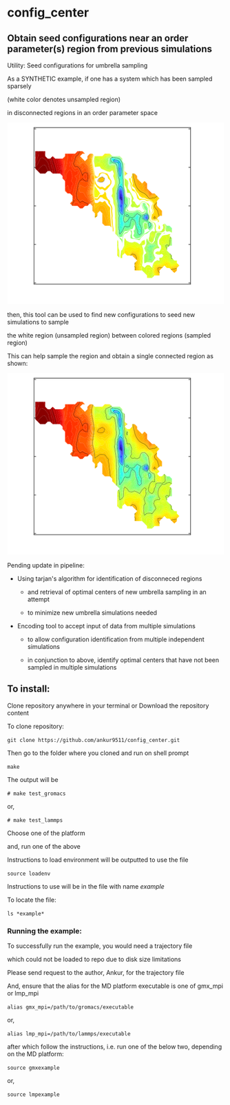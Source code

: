 # config_center
## Obtain seed configurations near an order parameter(s) region from previous simulations
Utility: Seed configurations for umbrella sampling

As a SYNTHETIC example, if one has a system which has been sampled sparsely 

(white color denotes unsampled region)

in disconnected regions in an order parameter space

![before](before.png)

then, this tool can be used to find new configurations to seed new simulations to sample

the white region (unsampled region) between colored regions (sampled region)

This can help sample the region and obtain a single connected region as shown:

![after](after.png)


Pending update in pipeline:

- Using tarjan's algorithm for identification of disconneced regions

    - and retrieval of optimal centers of new umbrella sampling in an attempt

    - to minimize new umbrella simulations needed
 
- Encoding tool to accept input of data from multiple simulations

    - to allow configuration identification from multiple independent simulations

    - in conjunction to above, identify optimal centers that have not been sampled in multiple simulations

## To install:

Clone repository anywhere in your terminal or Download the repository content

To clone repository:

`git clone https://github.com/ankur9511/config_center.git`

Then go to the folder where you cloned and run on shell prompt

`make`

The output will be 

`# make test_gromacs`

or,

`# make test_lammps`

Choose one of the platform

and, run one of the above

Instructions to load environment will be outputted to use the file

`source loadenv`

Instructions to use will be in the file with name *example*

To locate the file:

`ls *example*`

### Running the example:

To successfully run the example, you would need a trajectory file

which could not be loaded to repo due to disk size limitations

Please send request to the author, Ankur, for the trajectory file

And, ensure that the alias for the MD platform executable is one of gmx_mpi or lmp_mpi

`alias gmx_mpi=/path/to/gromacs/executable`

or,

`alias lmp_mpi=/path/to/lammps/executable`

after which follow the instructions, i.e.
run one of the below two, depending on the MD platform:

`source gmxexample`

or,

`source lmpexample`
